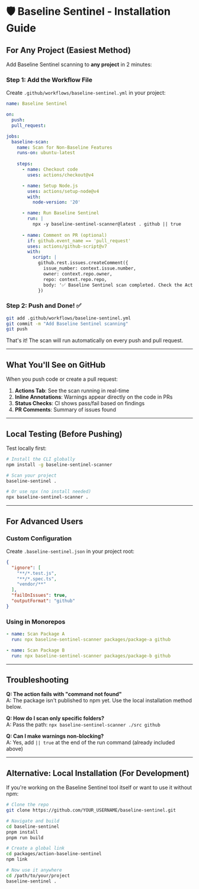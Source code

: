 # 🛡️ Baseline Sentinel - Installation Guide

## For Any Project (Easiest Method)

Add Baseline Sentinel scanning to **any project** in 2 minutes:

### Step 1: Add the Workflow File

Create `.github/workflows/baseline-sentinel.yml` in your project:

```yaml
name: Baseline Sentinel

on:
  push:
  pull_request:

jobs:
  baseline-scan:
    name: Scan for Non-Baseline Features
    runs-on: ubuntu-latest
    
    steps:
      - name: Checkout code
        uses: actions/checkout@v4

      - name: Setup Node.js
        uses: actions/setup-node@v4
        with:
          node-version: '20'

      - name: Run Baseline Sentinel
        run: |
          npx -y baseline-sentinel-scanner@latest . github || true
        
      - name: Comment on PR (optional)
        if: github.event_name == 'pull_request'
        uses: actions/github-script@v7
        with:
          script: |
            github.rest.issues.createComment({
              issue_number: context.issue.number,
              owner: context.repo.owner,
              repo: context.repo.repo,
              body: '✅ Baseline Sentinel scan completed. Check the Actions tab for details.'
            })
```

### Step 2: Push and Done! ✅

```bash
git add .github/workflows/baseline-sentinel.yml
git commit -m "Add Baseline Sentinel scanning"
git push
```

That's it! The scan will run automatically on every push and pull request.

---

## What You'll See on GitHub

When you push code or create a pull request:

1. **Actions Tab**: See the scan running in real-time
2. **Inline Annotations**: Warnings appear directly on the code in PRs
3. **Status Checks**: CI shows pass/fail based on findings
4. **PR Comments**: Summary of issues found

---

## Local Testing (Before Pushing)

Test locally first:

```bash
# Install the CLI globally
npm install -g baseline-sentinel-scanner

# Scan your project
baseline-sentinel .

# Or use npx (no install needed)
npx baseline-sentinel-scanner .
```

---

## For Advanced Users

### Custom Configuration

Create `.baseline-sentinel.json` in your project root:

```json
{
  "ignore": [
    "**/*.test.js",
    "**/*.spec.ts",
    "vendor/**"
  ],
  "failOnIssues": true,
  "outputFormat": "github"
}
```

### Using in Monorepos

```yaml
- name: Scan Package A
  run: npx baseline-sentinel-scanner packages/package-a github

- name: Scan Package B
  run: npx baseline-sentinel-scanner packages/package-b github
```

---

## Troubleshooting

**Q: The action fails with "command not found"**  
A: The package isn't published to npm yet. Use the local installation method below.

**Q: How do I scan only specific folders?**  
A: Pass the path: `npx baseline-sentinel-scanner ./src github`

**Q: Can I make warnings non-blocking?**  
A: Yes, add `|| true` at the end of the run command (already included above)

---

## Alternative: Local Installation (For Development)

If you're working on the Baseline Sentinel tool itself or want to use it without npm:

```bash
# Clone the repo
git clone https://github.com/YOUR_USERNAME/baseline-sentinel.git

# Navigate and build
cd baseline-sentinel
pnpm install
pnpm run build

# Create a global link
cd packages/action-baseline-sentinel
npm link

# Now use it anywhere
cd /path/to/your/project
baseline-sentinel .
```


